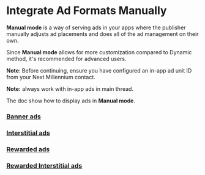 # Integrate Ad Formats Manually

**Manual mode** is a way of serving ads in your apps where the publisher manually adjusts ad
placements and does all of the ad management on their own.

Since **Manual mode** allows for more customization compared to Dynamic method, it's recommended for
advanced users.

**Note**: Before continuing, ensure you have configured an in-app ad unit ID from your Next
Millennium contact.

**Note:** always work with in-app ads in main thread.

The doc show how to display ads in **Manual mode**.

### [Banner ads](https://github.com/nextmillenniummedia/inapp-android-example/blob/main/docs/manual/Banner.md)
### [Interstitial ads](https://github.com/nextmillenniummedia/inapp-android-example/blob/main/docs/manual/Interstitial.md)
### [Rewarded ads](https://github.com/nextmillenniummedia/inapp-android-example/blob/main/docs/manual/Rewarded.md)
### [Rewarded Interstitial ads](https://github.com/nextmillenniummedia/inapp-android-example/blob/main/docs/manual/RewardedInterstitial.md)

